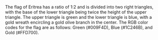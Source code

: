 The flag of Eritrea has a ratio of 1:2 and is divided into two right triangles, with the base of the lower triangle being twice the height of the upper triangle. The upper triangle is green and the lower triangle is blue, with a gold wreath encircling a gold olive branch in the center. The RGB color codes for the flag are as follows: Green (#009F4D), Blue (#1C246B), and Gold (#FFD700).